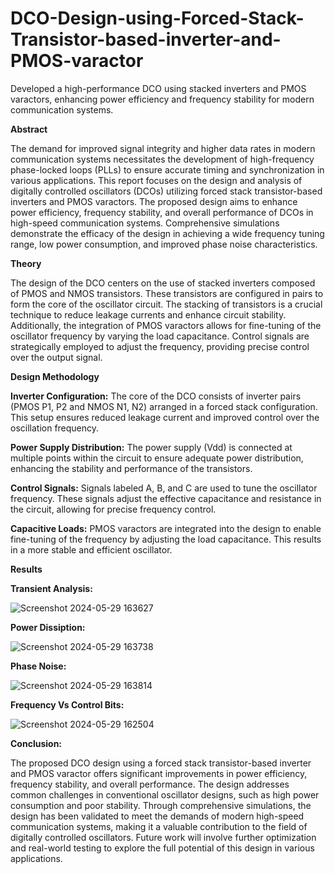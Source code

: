 # DCO-Design-using-Forced-Stack-Transistor-based-inverter-and-PMOS-varactor
Developed a high-performance DCO using stacked inverters and PMOS varactors, enhancing power efficiency and frequency stability for modern communication systems.

**Abstract**

The demand for improved signal integrity and higher data rates in modern communication systems necessitates the development of high-frequency phase-locked loops (PLLs) to ensure accurate timing and synchronization in various applications. This report focuses on the design and analysis of digitally controlled oscillators (DCOs) utilizing forced stack transistor-based inverters and PMOS varactors. The proposed design aims to enhance power efficiency, frequency stability, and overall performance of DCOs in high-speed communication systems. Comprehensive simulations demonstrate the efficacy of the design in achieving a wide frequency tuning range, low power consumption, and improved phase noise characteristics​.

**Theory**

The design of the DCO centers on the use of stacked inverters composed of PMOS and NMOS transistors. These transistors are configured in pairs to form the core of the oscillator circuit. The stacking of transistors is a crucial technique to reduce leakage currents and enhance circuit stability. Additionally, the integration of PMOS varactors allows for fine-tuning of the oscillator frequency by varying the load capacitance. Control signals are strategically employed to adjust the frequency, providing precise control over the output signal.

**Design Methodology**

**Inverter Configuration:** The core of the DCO consists of inverter pairs (PMOS P1, P2 and NMOS N1, N2) arranged in a forced stack configuration. This setup ensures reduced leakage current and improved control over the oscillation frequency.

**Power Supply Distribution:** The power supply (Vdd) is connected at multiple points within the circuit to ensure adequate power distribution, enhancing the stability and performance of the transistors.

**Control Signals:** Signals labeled A, B, and C are used to tune the oscillator frequency. These signals adjust the effective capacitance and resistance in the circuit, allowing for precise frequency control​.

**Capacitive Loads:** PMOS varactors are integrated into the design to enable fine-tuning of the frequency by adjusting the load capacitance. This results in a more stable and efficient oscillator.

**Results**

**Transient Analysis:** 

![Screenshot 2024-05-29 163627](https://github.com/deepak7309/DCO-Design-using-Forced-Stack-Transistor-based-inverter-and-PMOS-varactor/assets/132645894/cf7adfe9-33d9-47dc-9392-20d91fad171f)


**Power Dissiption:**


![Screenshot 2024-05-29 163738](https://github.com/deepak7309/DCO-Design-using-Forced-Stack-Transistor-based-inverter-and-PMOS-varactor/assets/132645894/fbccd15d-da8a-4d8e-a0fe-b21af1437dc7)



**Phase Noise:**

![Screenshot 2024-05-29 163814](https://github.com/deepak7309/DCO-Design-using-Forced-Stack-Transistor-based-inverter-and-PMOS-varactor/assets/132645894/850fb776-04ab-4a67-bd07-2ae5e5a0651e)


**Frequency Vs Control Bits:**

![Screenshot 2024-05-29 162504](https://github.com/deepak7309/DCO-Design-using-Forced-Stack-Transistor-based-inverter-and-PMOS-varactor/assets/132645894/3fa9868f-63a9-4d01-81b9-4b56be22178b)

**Conclusion:**

The proposed DCO design using a forced stack transistor-based inverter and PMOS varactor offers significant improvements in power efficiency, frequency stability, and overall performance. The design addresses common challenges in conventional oscillator designs, such as high power consumption and poor stability. Through comprehensive simulations, the design has been validated to meet the demands of modern high-speed communication systems, making it a valuable contribution to the field of digitally controlled oscillators. Future work will involve further optimization and real-world testing to explore the full potential of this design in various applications​.
